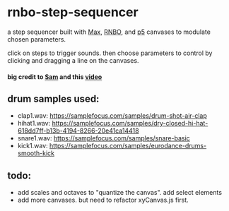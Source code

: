 # rnbo-step-sequencer
a step sequencer built with [Max](https://cycling74.com/), [RNBO](https://cycling74.com/products/rnbo), and [p5]([p5.js](https://p5js.org/)) canvases to modulate chosen parameters.  


click on steps to trigger sounds. then choose parameters to control by clicking and dragging a line on the canvases.

#### big credit to [Sam](https://github.com/starakaj) and this [video](https://youtu.be/l42_f9Ir8fQ?si=_1eSUs2Ipbc8S9cu)

drum samples used:
-

- clap1.wav: https://samplefocus.com/samples/drum-shot-air-clap  
- hihat1.wav: https://samplefocus.com/samples/dry-closed-hi-hat-618dd7ff-b13b-4194-8266-20e41ca14418  
- snare1.wav: https://samplefocus.com/samples/snare-basic  
- kick1.wav: https://samplefocus.com/samples/eurodance-drums-smooth-kick


todo:  
-   
- add scales and octaves to "quantize the canvas". add select elements  
- add more canvases. but need to refactor xyCanvas.js first. 